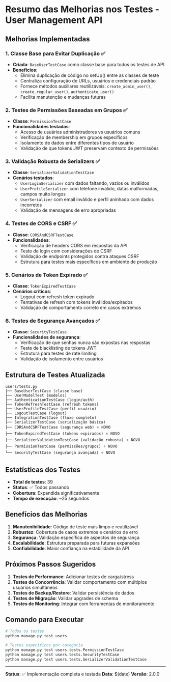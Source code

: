 # Resumo das Melhorias nos Testes - User Management API

## Melhorias Implementadas

### 1. **Classe Base para Evitar Duplicação** ✅
- **Criada**: `BaseUserTestCase` como classe base para todos os testes de API
- **Benefícios**:
  - Elimina duplicação de código no setUp() entre as classes de teste
  - Centraliza configuração de URLs, usuários e credenciais padrão
  - Fornece métodos auxiliares reutilizáveis: `create_admin_user()`, `create_regular_user()`, `authenticate_user()`
  - Facilita manutenção e mudanças futuras

### 2. **Testes de Permissões Baseadas em Grupos** ✅
- **Classe**: `PermissionTestCase`
- **Funcionalidades testadas**:
  - Acesso de usuários administradores vs usuários comuns
  - Verificação de membership em grupos específicos
  - Isolamento de dados entre diferentes tipos de usuário
  - Validação de que tokens JWT preservam contexto de permissões

### 3. **Validação Robusta de Serializers** ✅
- **Classe**: `SerializerValidationTestCase`
- **Cenários testados**:
  - `UserLoginSerializer` com dados faltando, vazios ou inválidos
  - `UserProfileSerializer` com telefone inválido, datas malformadas, campos muito longos
  - `UserSerializer` com email inválido e perfil aninhado com dados incorretos
  - Validação de mensagens de erro apropriadas

### 4. **Testes de CORS e CSRF** ✅
- **Classe**: `CORSAndCSRFTestCase`
- **Funcionalidades**:
  - Verificação de headers CORS em respostas da API
  - Teste de login com considerações de CSRF
  - Validação de endpoints protegidos contra ataques CSRF
  - Estrutura para testes mais específicos em ambiente de produção

### 5. **Cenários de Token Expirado** ✅
- **Classe**: `TokenExpiredTestCase`
- **Cenários críticos**:
  - Logout com refresh token expirado
  - Tentativas de refresh com tokens inválidos/expirados
  - Validação de comportamento correto em casos extremos

### 6. **Testes de Segurança Avançados** ✅
- **Classe**: `SecurityTestCase`
- **Funcionalidades de segurança**:
  - Verificação de que senhas nunca são expostas nas respostas
  - Teste de blacklisting de tokens JWT
  - Estrutura para testes de rate limiting
  - Validação de isolamento entre usuários

## Estrutura de Testes Atualizada

```
users/tests.py
├── BaseUserTestCase (classe base)
├── UserModelTest (modelos)
├── AuthenticationTestCase (login/auth)
├── TokenRefreshTestCase (refresh tokens)
├── UserProfileTestCase (perfil usuário)
├── LogoutTestCase (logout)
├── IntegrationTestCase (fluxo completo)
├── SerializerTestCase (serialização básica)
├── CORSAndCSRFTestCase (segurança web) ⭐ NOVO
├── TokenExpiredTestCase (tokens expirados) ⭐ NOVO
├── SerializerValidationTestCase (validação robusta) ⭐ NOVO
├── PermissionTestCase (permissões/grupos) ⭐ NOVO
└── SecurityTestCase (segurança avançada) ⭐ NOVO
```

## Estatísticas dos Testes

- **Total de testes**: 39
- **Status**: ✅ Todos passando
- **Cobertura**: Expandida significativamente
- **Tempo de execução**: ~25 segundos

## Benefícios das Melhorias

1. **Manutenibilidade**: Código de teste mais limpo e reutilizável
2. **Robustez**: Cobertura de casos extremos e cenários de erro
3. **Segurança**: Validação específica de aspectos de segurança
4. **Escalabilidade**: Estrutura preparada para futuras expansões
5. **Confiabilidade**: Maior confiança na estabilidade da API

## Próximos Passos Sugeridos

1. **Testes de Performance**: Adicionar testes de carga/stress
2. **Testes de Concorrência**: Validar comportamento com múltiplos usuários simultâneos
3. **Testes de Backup/Restore**: Validar persistência de dados
4. **Testes de Migração**: Validar upgrades de schema
5. **Testes de Monitoring**: Integrar com ferramentas de monitoramento

## Comando para Executar

```bash
# Todos os testes
python manage.py test users

# Testes específicos por categoria
python manage.py test users.tests.PermissionTestCase
python manage.py test users.tests.SecurityTestCase
python manage.py test users.tests.SerializerValidationTestCase
```

---

**Status**: ✅ Implementação completa e testada
**Data**: $(date)
**Versão**: 2.0.0
